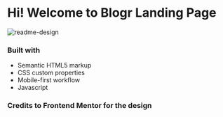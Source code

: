 # Hi! Welcome to Blogr Landing Page

![readme-design](https://user-images.githubusercontent.com/82145849/122960884-6fe94800-d3b6-11eb-8507-788ab1abf100.png)

### Built with

- Semantic HTML5 markup
- CSS custom properties
- Mobile-first workflow
- Javascript

### Credits to Frontend Mentor for the design

